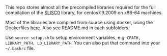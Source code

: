 This repo stores almost all the precompiled libraries required for the full compilation of the [SLISC0](https://github.com/MacroUniverse/SLISC0) library, for centos7.9.2009 on x86-64 machines.

Most of the libraries are compiled from source using docker, using the Dockerfiles [here](https://github.com/MacroUniverse/SLISC0/tree/master/docker). Also see README.md in each subfolders.

Use `source setup.sh` to setup environment variables, e.g. `CPATH, LIBRARY_PATH, LD_LIBRARY_PATH`. You can also put that command into your `~/.bashrc` file.

